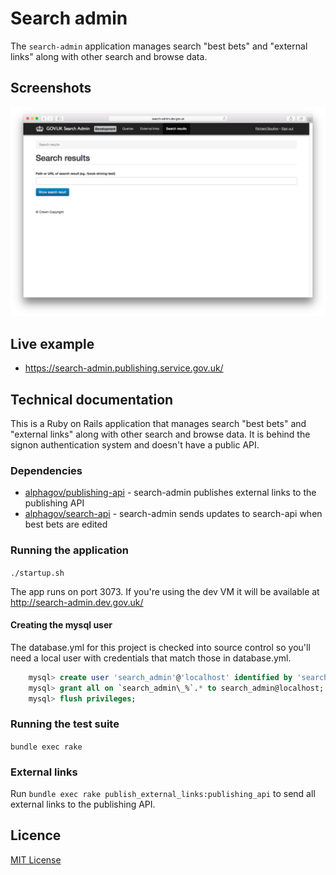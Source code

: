 # Search admin

The `search-admin` application manages search "best bets" and "external links" along with other search and browse data.

## Screenshots

![Search Admin](docs/images/screenshot.png)

## Live example

- https://search-admin.publishing.service.gov.uk/

## Technical documentation

This is a Ruby on Rails application that manages search "best bets" and "external links" along with other search and browse data. It is behind the signon authentication system and doesn't have a public API.

### Dependencies

- [alphagov/publishing-api](https://github.com/alphagov/publishing-api) - search-admin publishes external links to the publishing API
- [alphagov/search-api](https://github.com/alphagov/search-api) - search-admin sends updates to search-api when best bets are edited

### Running the application

`./startup.sh`

The app runs on port 3073. If you're using the dev VM it will be available at http://search-admin.dev.gov.uk/

#### Creating the mysql user

The database.yml for this project is checked into source control so
you'll need a local user with credentials that match those in
database.yml.

``` sql
    mysql> create user 'search_admin'@'localhost' identified by 'search_admin';
    mysql> grant all on `search_admin\_%`.* to search_admin@localhost;
    mysql> flush privileges;
```

### Running the test suite

`bundle exec rake`

### External links

Run `bundle exec rake publish_external_links:publishing_api` to send all external links to the publishing API.

## Licence

[MIT License](LICENSE)
